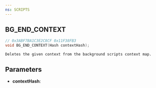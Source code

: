 ```yaml
---
ns: SCRIPTS
---
```

## BG_END_CONTEXT

```c
// 0x3ABF7BA1C3E2C8CF 0x11F38FB3
void BG_END_CONTEXT(Hash contextHash);
```

```
Deletes the given context from the background scripts context map.
```

## Parameters
* **contextHash**:
